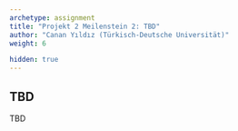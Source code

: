 ```yaml
---
archetype: assignment
title: "Projekt 2 Meilenstein 2: TBD"
author: "Canan Yıldız (Türkisch-Deutsche Universität)"
weight: 6

hidden: true
---
```




## TBD

TBD
